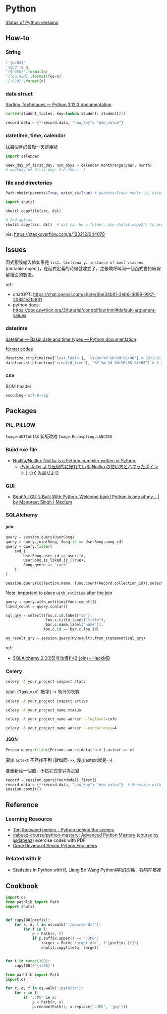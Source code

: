 # Python

[Status of Python versions](https://devguide.python.org/versions/)

## How-to

### String

```python title="padding 0"
f'{n:03}'
'%03d' % n
'{0:03d}'.format(n)
'{foo:03d}'.format(foo=n)
'{:03d}'.format(n)
```
### data struct

[Sorting Techniques — Python 3.12.3 documentation](https://docs.python.org/3/howto/sorting.html)

```python title="sort by key"
sorted(student_tuples, key=lambda student: student[2])
```

```python title="assign new dict with new key value"
record.data = {**record.data, "new_key": "new_value"}
```


### datetime, time, calendar

找每個月的最後一天是幾號

```python
import calendar

week_day_of_first_day, num_days = calendar.monthrange(year, month)
# weekday_of_first_day: 0-6 (Mon...)
```

### file and directories

```python title="mkdir"
Path.mkdir(parents=True, exist_ok=True) # parents=True: mkdir -p, exist_ok: ignore error if folder exist
```

```python title="copy files or folder"
import shutil

shutil.copyfile(src, dst)

# 2nd option
shutil.copy(src, dst)  # dst can be a folder; use shutil.copy2() to preserve timestamp
```
via: https://stackoverflow.com/a/123212/644070

## Issues

函式預設輸入值如果是 `list`、`dictionary`、`instance of most classes` (mutable object)，在函式定義的時候就建立了，之後載呼叫同一個函式會持續保留裡面的數值。

ref:
- chatGPT: https://chat.openai.com/share/4be34b81-3eb6-4d99-99cf-20881e2fc831
- python docs: https://docs.python.org/3/tutorial/controlflow.html#default-argument-values

### datetime

[datetime — Basic date and time types — Python documentation](https://docs.python.org/3/library/datetime.html)

[format codes](https://docs.python.org/3/library/datetime.html#strftime-and-strptime-format-codes)

```python title="strptime"
datetime.strptime(row['last_login'], '%Y-%m-%d %H:%M:%S+00') # 2021-01-01 12:03:34+00
datetime.strptime(row['created_time'], '%Y-%m-%d %H:%M:%S.%f+00') # # 2021-01-01 12:03:34.934533+00
```

### csv

BOM header
```python
encoding='utf-8-sig'
```

## Packages

### PIL, PILLOW

`Image.ANTIALIAS` 新版改成 `Image.Resampling.LANCZOS`

### Build exe file

- [Nuitka/Nuitka: Nuitka is a Python compiler written in Python.](https://github.com/Nuitka/Nuitka)
  - [PyInstaller より圧倒的に優れている Nuitka の使い方とハマったポイント | つくみ島だより](https://blog.tsukumijima.net/article/python-nuitka-usage/)

### GUI

- [Beutiful GUI’s Built With Python. Welcome back! Python is one of my… | by Manpreet Singh | Medium](https://preettheman.medium.com/beutiful-guis-built-with-python-bf58a8f28d40)

### SQLAlchemy

#### join

```python
query = session.query(UserSong)
query = query.join(Song, Song.id == UserSong.song_id)
query = query.filter(
    and_(
        UserSong.user_id == user.id, 
        UserSong.is_liked.is_(True),
        Song.genre == 'rock'
    )
)
```

```python title="join, group by"
session.query(Collection.name, func.count(Record.collection_id)).select_from(Record).join(Record.collection).group_by(Collection).all()
```

Note: important to place `with_entities` after the join

```python
query = query.with_entities(func.count())
liked_count = query.scalar()

sql_qry = select([foo.c.id.label("id"), 
                  foo.c.title.label("title"), 
                  bar.c.name.label("name")], 
                 foo.c.id == bar.c.foo_id)

my_result_qry = session.query(MyResult).from_statement(sql_qry)
```

ref:

- [SQLAlchemy 2.0(05)查詢資料(2-join) - HackMD](https://hackmd.io/@shaoeChen/ByFhGXvk3)

### Celery

```bash title="查看節點統計資訊"
celery -A your_project inspect stats
```

tatal: {'task.xxx': 數字} -> 執行的次數

```bash title="查看正在執行的任務"
celery -A your_project inspect active
```

```bash title="查看活躍的 Workers"
celery -A your_project_name status
```

```bash title="restart worker"
celery -A your_project_name worker --loglevel=info
```

```bash title="同時處理 4 個任務"
celery -A your_project_name worker --concurrency=4
```
#### JSON

```python title="query json"
Person.query.filter(Person.source_data['pid'].astext == x)
```
要加 `astext` 不然找不到 (就如同`->>`, 沒加astext就是`->`)


要重新給一個值，不然程式會以為沒變

```python title="Update json field data"
record = session.query(YourModel).first()
record.data = {**record.data, "new_key": "new_value"}  # Reassign with a new dictionary
session.commit()
```



## Reference

### Learning Resource

- [Ten thousand meters - Python behind the scenes](https://tenthousandmeters.com/tag/python-behind-the-scenes/)
- [dabeaz-course/python-mastery: Advanced Python Mastery (course by @dabeaz)](https://github.com/dabeaz-course/python-mastery?utm_source=hackernewsletter&utm_medium=email&utm_term=code) exercise codes with PDF
- [Code Review of Senior Python Engineers](https://www.canva.com/design/DAFoVEZETAU/fa33DHLu_PlYHuTWYOAoww/view#1)

### Related with R

- [Statistics in Python with R, Liang Bo Wang](http://blog.liang2.tw/2014-pyR-stat/?full#cover) Python與R的關係，強項在那裡


## Cookbook

```python title="copy 100x100 images"
import os
from pathlib import Path
import shutil


def copy100(prefix):
    for r, d, l in os.walk('./source-dir'):
        for f in l:
            p = Path(r, f)
            if p.suffix.upper() == '.JPG':
                target = Path('target-dir', f'{prefix}-{f}')
                shutil.copyfile(p, target)


for i in range(100):
    copy100(f'{i:03}')
```

```python title="change all file with JPG extension to jpg (lower-case)"
from pathlib import Path
import os

for r, d, f in os.walk('/path/to'):
    for x in f:
        if '.JPG' in x:
            p = Path(r, x)
            p.rename(Path(r, x.replace('.JPG', 'jpg')))
```
